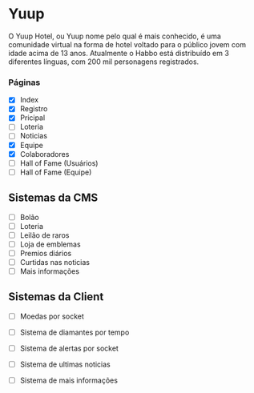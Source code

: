 # Yuup

O Yuup Hotel, ou Yuup nome pelo qual é mais conhecido, é uma comunidade virtual na forma de hotel voltado para o público jovem com idade acima de 13 anos. Atualmente o Habbo está distribuído em 3 diferentes línguas, com 200 mil personagens registrados.

### Páginas

- [x] Index
- [x] Registro
- [x] Pricipal
- [ ] Loteria
- [ ] Noticias
- [x] Equipe
- [x] Colaboradores
- [ ] Hall of Fame (Usuários)
- [ ] Hall of Fame (Equipe)

## Sistemas da CMS

- [ ] Bolão
- [ ] Loteria
- [ ] Leilão de raros
- [ ] Loja de emblemas
- [ ] Premios diários
- [ ] Curtidas nas noticias
- [ ] Mais informações

## Sistemas da Client

- [ ] Moedas por socket
- [ ] Sistema de diamantes por tempo
- [ ] Sistema de alertas por socket
- [ ] Sistema de ultimas noticias
- [ ] Sistema de mais informações

